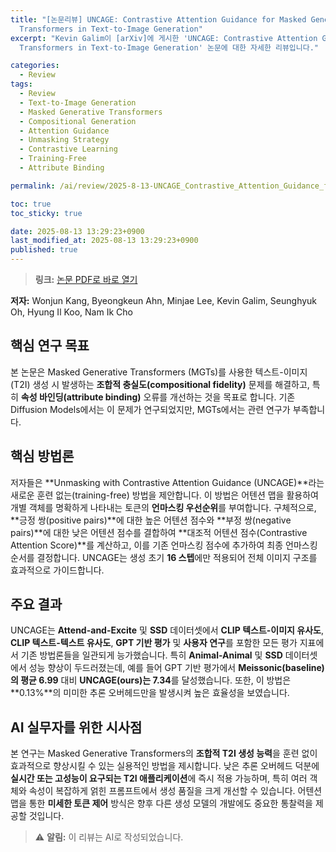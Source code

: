 ```yaml
---
title: "[논문리뷰] UNCAGE: Contrastive Attention Guidance for Masked Generative
  Transformers in Text-to-Image Generation"
excerpt: "Kevin Galim이 [arXiv]에 게시한 'UNCAGE: Contrastive Attention Guidance for Masked Generative
  Transformers in Text-to-Image Generation' 논문에 대한 자세한 리뷰입니다."

categories:
  - Review
tags:
  - Review
  - Text-to-Image Generation
  - Masked Generative Transformers
  - Compositional Generation
  - Attention Guidance
  - Unmasking Strategy
  - Contrastive Learning
  - Training-Free
  - Attribute Binding

permalink: /ai/review/2025-8-13-UNCAGE_Contrastive_Attention_Guidance_for_Masked_Generative_Transformers_in_Text-to-Image_Generation/

toc: true
toc_sticky: true

date: 2025-08-13 13:29:23+0900
last_modified_at: 2025-08-13 13:29:23+0900
published: true
---
```

> **링크:** [논문 PDF로 바로 열기](https://arxiv.org/abs/2508.05399)

**저자:** Wonjun Kang, Byeongkeun Ahn, Minjae Lee, Kevin Galim, Seunghyuk Oh, Hyung Il Koo, Nam Ik Cho



## 핵심 연구 목표
본 논문은 Masked Generative Transformers (MGTs)를 사용한 텍스트-이미지(T2I) 생성 시 발생하는 **조합적 충실도(compositional fidelity)** 문제를 해결하고, 특히 **속성 바인딩(attribute binding)** 오류를 개선하는 것을 목표로 합니다. 기존 Diffusion Models에서는 이 문제가 연구되었지만, MGTs에서는 관련 연구가 부족합니다.

## 핵심 방법론
저자들은 **Unmasking with Contrastive Attention Guidance (UNCAGE)**라는 새로운 훈련 없는(training-free) 방법을 제안합니다. 이 방법은 어텐션 맵을 활용하여 개별 객체를 명확하게 나타내는 토큰의 **언마스킹 우선순위**를 부여합니다. 구체적으로, **긍정 쌍(positive pairs)**에 대한 높은 어텐션 점수와 **부정 쌍(negative pairs)**에 대한 낮은 어텐션 점수를 결합하여 **대조적 어텐션 점수(Contrastive Attention Score)**를 계산하고, 이를 기존 언마스킹 점수에 추가하여 최종 언마스킹 순서를 결정합니다. UNCAGE는 생성 초기 **16 스텝**에만 적용되어 전체 이미지 구조를 효과적으로 가이드합니다.

## 주요 결과
UNCAGE는 **Attend-and-Excite** 및 **SSD** 데이터셋에서 **CLIP 텍스트-이미지 유사도**, **CLIP 텍스트-텍스트 유사도**, **GPT 기반 평가** 및 **사용자 연구**를 포함한 모든 평가 지표에서 기존 방법론들을 일관되게 능가했습니다. 특히 **Animal-Animal** 및 **SSD** 데이터셋에서 성능 향상이 두드러졌는데, 예를 들어 GPT 기반 평가에서 **Meissonic(baseline)의 평균 6.99** 대비 **UNCAGE(ours)는 7.34**를 달성했습니다. 또한, 이 방법은 **0.13%**의 미미한 추론 오버헤드만을 발생시켜 높은 효율성을 보였습니다.

## AI 실무자를 위한 시사점
본 연구는 Masked Generative Transformers의 **조합적 T2I 생성 능력**을 훈련 없이 효과적으로 향상시킬 수 있는 실용적인 방법을 제시합니다. 낮은 추론 오버헤드 덕분에 **실시간 또는 고성능이 요구되는 T2I 애플리케이션**에 즉시 적용 가능하며, 특히 여러 객체와 속성이 복잡하게 얽힌 프롬프트에서 생성 품질을 크게 개선할 수 있습니다. 어텐션 맵을 통한 **미세한 토큰 제어** 방식은 향후 다른 생성 모델의 개발에도 중요한 통찰력을 제공할 것입니다.

> ⚠️ **알림:** 이 리뷰는 AI로 작성되었습니다.